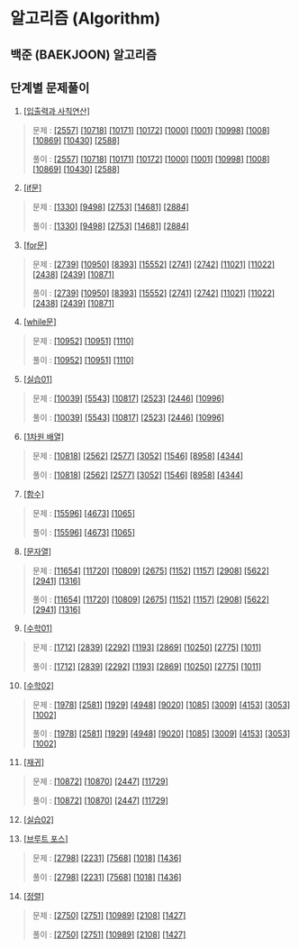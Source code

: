 ﻿# 알고리즘 (Algorithm)
## 백준 (BAEKJOON) 알고리즘
## 단계별 문제풀이
   
1. [[입출력과 사칙연산]](https://www.acmicpc.net/step/1)   
> 문제 : [[2557]](https://www.acmicpc.net/problem/2557) 
[[10718]](https://www.acmicpc.net/problem/10718) 
[[10171]](https://www.acmicpc.net/problem/10171) 
[[10172]](https://www.acmicpc.net/problem/10172) 
[[1000]](https://www.acmicpc.net/problem/1000) 
[[1001]](https://www.acmicpc.net/problem/1001) 
[[10998]](https://www.acmicpc.net/problem/10998) 
[[1008]](https://www.acmicpc.net/problem/1008) 
[[10869]](https://www.acmicpc.net/problem/10869) 
[[10430]](https://www.acmicpc.net/problem/10430) 
[[2588]](https://www.acmicpc.net/problem/2588) 
>   
> 풀이 : [[2557]](./src/python/1_입출력과사칙연산/2557.py) 
[[10718]](./src/python/1_입출력과사칙연산/10718.py) 
[[10171]](./src/python/1_입출력과사칙연산/10171.py) 
[[10172]](./src/python/1_입출력과사칙연산/10172.py) 
[[1000]](./src/python/1_입출력과사칙연산/1000.py) 
[[1001]](./src/python/1_입출력과사칙연산/1001.py) 
[[10998]](./src/python/1_입출력과사칙연산/10998.py) 
[[1008]](./src/python/1_입출력과사칙연산/1008.py) 
[[10869]](./src/python/1_입출력과사칙연산/10869.py) 
[[10430]](./src/python/1_입출력과사칙연산/10430.py) 
[[2588]](./src/python/1_입출력과사칙연산/2588.py) 
   
2. [[if문]](https://www.acmicpc.net/step/4)   
> 문제 : [[1330]](https://www.acmicpc.net/problem/1330) 
[[9498]](https://www.acmicpc.net/problem/9498) 
[[2753]](https://www.acmicpc.net/problem/2753) 
[[14681]](https://www.acmicpc.net/problem/14681) 
[[2884]](https://www.acmicpc.net/problem/2884) 
>   
> 풀이 : [[1330]](./src/python/2_if문/1330.py) 
[[9498]](./src/python/2_if문/9498.py) 
[[2753]](./src/python/2_if문/2753.py) 
[[14681]](./src/python/2_if문/14681.py) 
[[2884]](./src/python/2_if문/2884.py) 
   
3. [[for문]](https://www.acmicpc.net/step/3)   
> 문제 : [[2739]](https://www.acmicpc.net/problem/2739) 
[[10950]](https://www.acmicpc.net/problem/10950) 
[[8393]](https://www.acmicpc.net/problem/8393) 
[[15552]](https://www.acmicpc.net/problem/15552) 
[[2741]](https://www.acmicpc.net/problem/2741) 
[[2742]](https://www.acmicpc.net/problem/2742) 
[[11021]](https://www.acmicpc.net/problem/11021) 
[[11022]](https://www.acmicpc.net/problem/11022) 
[[2438]](https://www.acmicpc.net/problem/2438) 
[[2439]](https://www.acmicpc.net/problem/2439) 
[[10871]](https://www.acmicpc.net/problem/10871) 
>   
> 풀이 : [[2739]](./src/python/3_for문/2739.py) 
[[10950]](./src/python/3_for문/10950.py) 
[[8393]](./src/python/3_for문/8393.py) 
[[15552]](./src/python/3_for문/15552.py) 
[[2741]](./src/python/3_for문/2741.py) 
[[2742]](./src/python/3_for문/2742.py) 
[[11021]](./src/python/3_for문/11021.py) 
[[11022]](./src/python/3_for문/11022.py) 
[[2438]](./src/python/3_for문/2438.py) 
[[2439]](./src/python/3_for문/2439.py) 
[[10871]](./src/python/3_for문/10871.py) 
   
4. [[while문]](https://www.acmicpc.net/step/2)   
> 문제 : [[10952]](https://www.acmicpc.net/problem/10952) 
[[10951]](https://www.acmicpc.net/problem/10951) 
[[1110]](https://www.acmicpc.net/problem/1110) 
>   
> 풀이 : [[10952]](./src/python/4_while문/10952.py)
[[10951]](./src/python/4_while문/10951.py)
[[1110]](./src/python/4_while문/1110.py)
   
5. [[실습01]](https://www.acmicpc.net/step/48)   
> 문제 : [[10039]](https://www.acmicpc.net/problem/10039) 
[[5543]](https://www.acmicpc.net/problem/5543) 
[[10817]](https://www.acmicpc.net/problem/10817) 
[[2523]](https://www.acmicpc.net/problem/2523) 
[[2446]](https://www.acmicpc.net/problem/2446) 
[[10996]](https://www.acmicpc.net/problem/10996) 
>   
> 풀이 : [[10039]](./src/python/5_Ex01/10039.py) 
[[5543]](./src/python/5_Ex01/5543.py) 
[[10817]](./src/python/5_Ex01/10817.py) 
[[2523]](./src/python/5_Ex01/2523.py) 
[[2446]](./src/python/5_Ex01/2446.py) 
[[10996]](./src/python/5_Ex01/10996.py) 
   
6. [[1차원 배열]](https://www.acmicpc.net/step/6)
> 문제 : [[10818]](https://www.acmicpc.net/problem/10818) 
[[2562]](https://www.acmicpc.net/problem/10818) 
[[2577]](https://www.acmicpc.net/problem/2577) 
[[3052]](https://www.acmicpc.net/problem/3052) 
[[1546]](https://www.acmicpc.net/problem/1546) 
[[8958]](https://www.acmicpc.net/problem/8958) 
[[4344]](https://www.acmicpc.net/problem/4344) 
>   
> 풀이 : [[10818]](./src/python/6_1차원배열/10818.py) 
[[2562]](./src/python/6_1차원배열/2562.py) 
[[2577]](./src/python/6_1차원배열/2577.py) 
[[3052]](./src/python/6_1차원배열/3052.py) 
[[1546]](./src/python/6_1차원배열/1546.py) 
[[8958]](./src/python/6_1차원배열/8958.py) 
[[4344]](./src/python/6_1차원배열/4344.py) 
   
7. [[함수]](https://www.acmicpc.net/step/5)
> 문제 : [[15596]](https://www.acmicpc.net/problem/15596) 
[[4673]](https://www.acmicpc.net/problem/4673) 
[[1065]](https://www.acmicpc.net/problem/1065) 
>   
> 풀이 : [[15596]](./src/python/7_함수/4344.py) 
[[4673]](./src/python/7_함수/4673.py) 
[[1065]](./src/python/7_함수/1065.py) 
   
8. [[문자열]](https://www.acmicpc.net/step/7)
> 문제 : [[11654]](https://www.acmicpc.net/problem/11654) 
[[11720]](https://www.acmicpc.net/problem/11654) 
[[10809]](https://www.acmicpc.net/problem/10809) 
[[2675]](https://www.acmicpc.net/problem/2675) 
[[1152]](https://www.acmicpc.net/problem/1152) 
[[1157]](https://www.acmicpc.net/problem/1157) 
[[2908]](https://www.acmicpc.net/problem/2908) 
[[5622]](https://www.acmicpc.net/problem/5622) 
[[2941]](https://www.acmicpc.net/problem/2941) 
[[1316]](https://www.acmicpc.net/problem/1316) 
>   
> 풀이 : [[11654]](./python/8_문자열/11654.py) 
[[11720]](./src/python/8_문자열/11720.py) 
[[10809]](./src/python/8_문자열/10809.py) 
[[2675]](./src/python/8_문자열/2675.py) 
[[1152]](./src/python/8_문자열/1152.py) 
[[1157]](./src/python/8_문자열/1157.py) 
[[2908]](./src/python/8_문자열/2908.py) 
[[5622]](./src/python/8_문자열/5622.py) 
[[2941]](./src/python/8_문자열/2941.py) 
[[1316]](./src/python/8_문자열/1316.py) 
   
9. [[수학01]](https://www.acmicpc.net/step/8) 
> 문제 : [[1712]](https://www.acmicpc.net/problem/1712) 
[[2839]](https://www.acmicpc.net/problem/2839) 
[[2292]](https://www.acmicpc.net/problem/2292) 
[[1193]](https://www.acmicpc.net/problem/1193) 
[[2869]](https://www.acmicpc.net/problem/2869) 
[[10250]](https://www.acmicpc.net/problem/10250) 
[[2775]](https://www.acmicpc.net/problem/2775) 
[[1011]](https://www.acmicpc.net/problem/1011) 
>   
> 풀이 : [[1712]](./python/9_수학01/1712.py) 
[[2839]](./src/python/9_수학01/2839.py) 
[[2292]](./src/python/9_수학01/2292.py) 
[[1193]](./src/python/9_수학01/1193.py) 
[[2869]](./src/python/9_수학01/2869.py) 
[[10250]](./src/python/9_수학01/10250.py) 
[[2775]](./src/python/9_수학01/2775.py) 
[[1011]](./src/python/9_수학01/1011.py) 

10. [[수학02]](https://www.acmicpc.net/step/10)
> 문제 : [[1978]](https://www.acmicpc.net/problem/1978) 
[[2581]](https://www.acmicpc.net/problem/2581) 
[[1929]](https://www.acmicpc.net/problem/1929) 
[[4948]](https://www.acmicpc.net/problem/4948) 
[[9020]](https://www.acmicpc.net/problem/9020) 
[[1085]](https://www.acmicpc.net/problem/1085) 
[[3009]](https://www.acmicpc.net/problem/3009) 
[[4153]](https://www.acmicpc.net/problem/4153) 
[[3053]](https://www.acmicpc.net/problem/3053) 
[[1002]](https://www.acmicpc.net/problem/1002) 
>   
> 풀이 : [[1978]](./python/10_수학02/1978.py) 
[[2581]](./src/python/10_수학02/2581.py) 
[[1929]](./src/python/10_수학02/1929.py) 
[[4948]](./src/python/10_수학02/4948.py) 
[[9020]](./src/python/10_수학02/9020.py) 
[[1085]](./src/python/10_수학02/1085.py) 
[[3009]](./src/python/10_수학02/3009.py) 
[[4153]](./src/python/10_수학02/4153.py) 
[[3053]](./src/python/10_수학02/3053.py) 
[[1002]](./src/python/10_수학02/1002.py) 

11. [[재귀]](https://www.acmicpc.net/step/19)
> 문제 : [[10872]](https://www.acmicpc.net/problem/10872) 
[[10870]](https://www.acmicpc.net/problem/10870) 
[[2447]](https://www.acmicpc.net/problem/2447) 
[[11729]](https://www.acmicpc.net/problem/11729) 
>   
> 풀이 : [[10872]](./python/11_재귀/10872.py) 
[[10870]](./src/python/11_재귀/10870.py) 
[[2447]](./src/python/11_재귀/2447.py) 
[[11729]](./src/python/11_재귀/11729.py) 

12. [[실습02]](https://www.acmicpc.net/step/49)

13. [[브루트 포스]](https://www.acmicpc.net/step/22)
> 문제 : [[2798]](https://www.acmicpc.net/problem/2798) 
[[2231]](https://www.acmicpc.net/problem/2231) 
[[7568]](https://www.acmicpc.net/problem/7568) 
[[1018]](https://www.acmicpc.net/problem/1018) 
[[1436]](https://www.acmicpc.net/problem/1436) 
>   
> 풀이 : [[2798]](./src/python/13_브루트포스/2798.py) 
[[2231]](./src/python/13_브루트포스/2231.py) 
[[7568]](./src/python/13_브루트포스/7568.py) 
[[1018]](./src/python/13_브루트포스/1018.py) 
[[1436]](./src/python/13_브루트포스/1436.py) 

14. [[정렬]](https://www.acmicpc.net/step/9)
> 문제 : [[2750]](https://www.acmicpc.net/problem/2750) 
[[2751]](https://www.acmicpc.net/problem/2751) 
[[10989]](https://www.acmicpc.net/problem/10989) 
[[2108]](https://www.acmicpc.net/problem/2108) 
[[1427]](https://www.acmicpc.net/problem/1427) 
>   
> 풀이 : [[2750]](./src/python/14_정렬/2750.py) 
[[2751]](./src/python/14_정렬/2751.py) 
[[10989]](./src/python/14_정렬/10989.py) 
[[2108]](./src/python/14_정렬/2108.py) 
[[1427]](./src/python/14_정렬/1427.py) 

